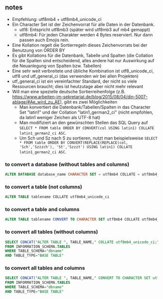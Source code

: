 ## notes
- Empfehlung: utf8mb4 + utf8mb4_unicode_ci
- Ein Character Set ist der Zeichenvorrat für alle Daten in der Datenbank.
  - utf8: Entspricht utf8mb3 (später wird utf8mb3 auf mb4 gemappt)
  - utf8mb4: Für jeden Charakter werden 4 Bytes reserviert. Nur dann passen auch Emojis rein.
- Eine Kollation regelt die Sortierregeln dieses Zeichenvorrats bei der Benutzung von ORDER BY
- Es gibt Kollations für die Datenbank, Tabelle und Spalten (die Collation für die Spalten sind entscheidend, alles andere hat nur Auswirkung auf die Neuanlegung von Spalten bzw. Tabellen)
- Eine sehr weit verbreitete und übliche Kombination ist utf8_unicode_ci, utf8 und utf_general_ci (das verwenden wir bei allen Projekten)
- utf_general_ci ist ein vereinfachter Standard, der nicht so viele Ressourcen braucht; dies ist heutzutage aber nicht mehr relevant
- Will man eine spezielle deutsche Sortierreihenfolge (z.B. https://www.arbeiten-im-sekretariat.de/blog/2015/08/04/din-5007-ablage/#Ae_wird_zu_AE), gibt es zwei Möglichkeiten
  - Man konvertiert die Datenbank/Tabellen/Spalten in das Character Set "latin1" und der Collation "latin1_german2_ci" (nicht empfohlen, da latin1 weniger Zeichen als UTF-8 hat)
  - Man modifiziert an den gewünschten Stellen das SQL Query auf ```SELECT * FROM table ORDER BY CONVERT(col USING latin1) COLLATE latin1_german2_ci ASC```.
  - Um Sch und Sz nach S zu sortieren, nutzt man beispielsweise ```SELECT * FROM table ORDER BY CONVERT(REPLACE(REPLACE(col, 'Sch','Szzzch'), 'St','Szzzt') USING latin1) COLLATE latin1_german2_ci ASC```.

### to convert a database (without tables and columns)
```sql
ALTER DATABASE database_name CHARACTER SET = utf8mb4 COLLATE = utf8mb4_unicode_ci;
```

### to convert a table (not columns)
```sql
ALTER TABLE tablename COLLATE utf8mb4_unicode_ci
```

### to convert a table and columns
```sql
ALTER TABLE tablename CONVERT TO CHARACTER SET utf8mb4 COLLATE utf8mb4_unicode_ci
```

### to convert all tables (without columns)
```sql
SELECT CONCAT("ALTER TABLE ", TABLE_NAME," COLLATE utf8mb4_unicode_ci;") AS ExecuteTheString
FROM INFORMATION_SCHEMA.TABLES
WHERE TABLE_SCHEMA="dbname"
AND TABLE_TYPE="BASE TABLE"
```

### to convert all tables and columns
```sql
SELECT CONCAT("ALTER TABLE ", TABLE_NAME," CONVERT TO CHARACTER SET utf8mb4 COLLATE utf8mb4_unicode_ci;") AS ExecuteTheString
FROM INFORMATION_SCHEMA.TABLES
WHERE TABLE_SCHEMA="dbname"
AND TABLE_TYPE="BASE TABLE"
```